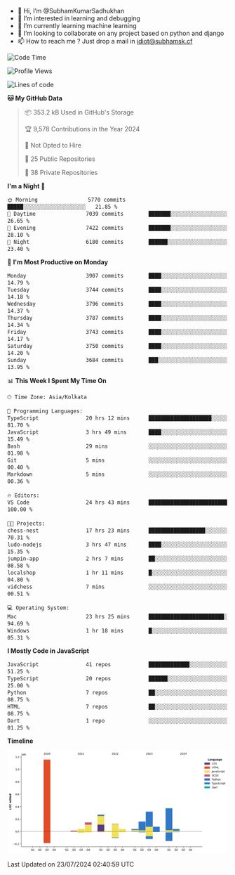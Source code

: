 - 👋 Hi, I’m @SubhamKumarSadhukhan
- 👀 I’m interested in learning and debugging
- 🌱 I’m currently learning machine learning
- 💞️ I’m looking to collaborate on any project based on python and django
- 📫 How to reach me ?
      Just drop a mail in idiot@subhamsk.cf

<!---
SubhamKumarSadhukhan/SubhamKumarSadhukhan is a ✨ special ✨ repository because its `README.md` (this file) appears on your GitHub profile.
You can click the Preview link to take a look at your changes.
--->


<!--START_SECTION:waka-->
![Code Time](http://img.shields.io/badge/Code%20Time-2%2C333%20hrs%2058%20mins-blue)

![Profile Views](http://img.shields.io/badge/Profile%20Views-1-blue)

![Lines of code](https://img.shields.io/badge/From%20Hello%20World%20I%27ve%20Written-2.8%20million%20lines%20of%20code-blue)

**🐱 My GitHub Data** 

> 📦 353.2 kB Used in GitHub's Storage 
 > 
> 🏆 9,578 Contributions in the Year 2024
 > 
> 🚫 Not Opted to Hire
 > 
> 📜 25 Public Repositories 
 > 
> 🔑 38 Private Repositories 
 > 
**I'm a Night 🦉** 

```text
🌞 Morning                5770 commits        █████░░░░░░░░░░░░░░░░░░░░   21.85 % 
🌆 Daytime                7039 commits        ███████░░░░░░░░░░░░░░░░░░   26.65 % 
🌃 Evening                7422 commits        ███████░░░░░░░░░░░░░░░░░░   28.10 % 
🌙 Night                  6180 commits        ██████░░░░░░░░░░░░░░░░░░░   23.40 % 
```
📅 **I'm Most Productive on Monday** 

```text
Monday                   3907 commits        ████░░░░░░░░░░░░░░░░░░░░░   14.79 % 
Tuesday                  3744 commits        ████░░░░░░░░░░░░░░░░░░░░░   14.18 % 
Wednesday                3796 commits        ████░░░░░░░░░░░░░░░░░░░░░   14.37 % 
Thursday                 3787 commits        ████░░░░░░░░░░░░░░░░░░░░░   14.34 % 
Friday                   3743 commits        ████░░░░░░░░░░░░░░░░░░░░░   14.17 % 
Saturday                 3750 commits        ████░░░░░░░░░░░░░░░░░░░░░   14.20 % 
Sunday                   3684 commits        ███░░░░░░░░░░░░░░░░░░░░░░   13.95 % 
```


📊 **This Week I Spent My Time On** 

```text
🕑︎ Time Zone: Asia/Kolkata

💬 Programming Languages: 
TypeScript               20 hrs 12 mins      ████████████████████░░░░░   81.70 % 
JavaScript               3 hrs 49 mins       ████░░░░░░░░░░░░░░░░░░░░░   15.49 % 
Bash                     29 mins             ░░░░░░░░░░░░░░░░░░░░░░░░░   01.98 % 
Git                      5 mins              ░░░░░░░░░░░░░░░░░░░░░░░░░   00.40 % 
Markdown                 5 mins              ░░░░░░░░░░░░░░░░░░░░░░░░░   00.36 % 

🔥 Editors: 
VS Code                  24 hrs 43 mins      █████████████████████████   100.00 % 

🐱‍💻 Projects: 
chess-nest               17 hrs 23 mins      ██████████████████░░░░░░░   70.31 % 
ludo-nodejs              3 hrs 47 mins       ████░░░░░░░░░░░░░░░░░░░░░   15.35 % 
jumpin-app               2 hrs 7 mins        ██░░░░░░░░░░░░░░░░░░░░░░░   08.58 % 
localshop                1 hr 11 mins        █░░░░░░░░░░░░░░░░░░░░░░░░   04.80 % 
vidchess                 7 mins              ░░░░░░░░░░░░░░░░░░░░░░░░░   00.51 % 

💻 Operating System: 
Mac                      23 hrs 25 mins      ████████████████████████░   94.69 % 
Windows                  1 hr 18 mins        █░░░░░░░░░░░░░░░░░░░░░░░░   05.31 % 
```

**I Mostly Code in JavaScript** 

```text
JavaScript               41 repos            █████████████░░░░░░░░░░░░   51.25 % 
TypeScript               20 repos            ██████░░░░░░░░░░░░░░░░░░░   25.00 % 
Python                   7 repos             ██░░░░░░░░░░░░░░░░░░░░░░░   08.75 % 
HTML                     7 repos             ██░░░░░░░░░░░░░░░░░░░░░░░   08.75 % 
Dart                     1 repo              ░░░░░░░░░░░░░░░░░░░░░░░░░   01.25 % 
```



**Timeline**

![Lines of Code chart](https://raw.githubusercontent.com/SubhamKumarSadhukhan/SubhamKumarSadhukhan/main/assets/bar_graph.png)


 Last Updated on 23/07/2024 02:40:59 UTC
<!--END_SECTION:waka-->

